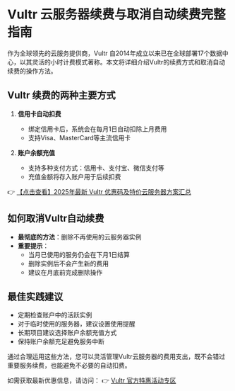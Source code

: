 # Vultr 云服务器续费与取消自动续费完整指南

作为全球领先的云服务提供商，Vultr 自2014年成立以来已在全球部署17个数据中心，以其灵活的小时计费模式著称。本文将详细介绍Vultr的续费方式和取消自动续费的操作方法。

## Vultr 续费的两种主要方式

1. **信用卡自动扣费**
   - 绑定信用卡后，系统会在每月1日自动扣除上月费用
   - 支持Visa、MasterCard等主流信用卡

2. **账户余额充值**
   - 支持多种支付方式：信用卡、支付宝、微信支付等
   - 充值金额将存入账户用于后续扣费

👉 [【点击查看】2025年最新 Vultr 优惠码及特价云服务器方案汇总](https://bit.ly/VuLtr)

## 如何取消Vultr自动续费

* **最彻底的方法**：删除不再使用的云服务器实例
* **重要提示**：
  - 当月已使用的服务仍会在下月1日结算
  - 删除实例后不会产生新的费用
  - 建议在月底前完成删除操作

## 最佳实践建议

- 定期检查账户中的活跃实例
- 对于临时使用的服务器，建议设置使用提醒
- 长期项目建议选择账户余额充值方式
- 保持账户余额充足避免服务中断

通过合理运用这些方法，您可以灵活管理Vultr云服务器的费用支出，既不会错过重要服务续费，也能避免不必要的自动扣费。

如需获取最新优惠信息，请访问：
👉 [Vultr 官方特惠活动专区](https://bit.ly/VuLtr)